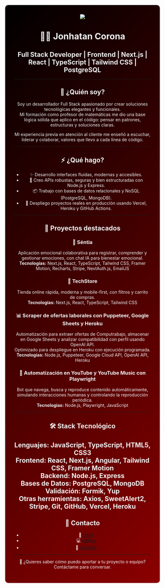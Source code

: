 <div align="center" style="background: linear-gradient(135deg, #000000, #8B0000); padding: 30px; color: #f0f0f0; border-radius: 10px;">

<a href="https://komarev.com/ghpvc/?username=JonhatanCorona&label=VISITAS+AL+PERFIL&color=00FEEF&style=flat-square" alt="Visitas al perfil">
  <img src="https://komarev.com/ghpvc/?username=JonhatanCorona&label=VISITAS+AL+PERFIL&color=00FEEF&style=flat-square" />
</a>

# 🧑‍💻 Jonhatan Corona

## Full Stack Developer | Frontend | Next.js | React | TypeScript | Tailwind CSS | PostgreSQL

---

## 👤 ¿Quién soy?

Soy un desarrollador Full Stack apasionado por crear soluciones tecnológicas elegantes y funcionales.  
Mi formación como profesor de matemáticas me dio una base lógica sólida que aplico en el código: pensar en patrones, estructuras y soluciones claras.

Mi experiencia previa en atención al cliente me enseñó a escuchar, liderar y colaborar, valores que llevo a cada línea de código.

---

## ⚡ ¿Qué hago?

- ✨ Desarrollo interfaces fluidas, modernas y accesibles.  
- 🔧 Creo APIs robustas, seguras y bien estructuradas con Node.js y Express.  
- 📦 Trabajo con bases de datos relacionales y NoSQL (PostgreSQL, MongoDB).  
- 🚀 Despliego proyectos reales en producción usando Vercel, Heroku y GitHub Actions.  

---

## 🚀 Proyectos destacados

### 🧠 Séntia  
Aplicación emocional colaborativa para registrar, comprender y gestionar emociones, con chat IA para bienestar emocional.  
**Tecnologías:** Next.js, React, TypeScript, Tailwind CSS, Framer Motion, Recharts, Stripe, NextAuth.js, EmailJS

### 🛒 TechStore  
Tienda online rápida, moderna y mobile-first, con filtros y carrito de compras.  
**Tecnologías:** Next.js, React, TypeScript, Tailwind CSS

### 📊 Scraper de ofertas laborales con Puppeteer, Google Sheets y Heroku  
Automatización para extraer ofertas de Computrabajo, almacenar en Google Sheets y analizar compatibilidad con perfil usando OpenAI API.  
Optimizado para despliegue en Heroku con ejecución programada.  
**Tecnologías:** Node.js, Puppeteer, Google Cloud API, OpenAI API, Heroku

### 🎵 Automatización en YouTube y YouTube Music con Playwright  
Bot que navega, busca y reproduce contenido automáticamente, simulando interacciones humanas y controlando la reproducción periódica.  
**Tecnologías:** Node.js, Playwright, JavaScript

---

## 🛠️ Stack Tecnológico

**Lenguajes:** JavaScript, TypeScript, HTML5, CSS3  
**Frontend:** React, Next.js, Angular, Tailwind CSS, Framer Motion  
**Backend:** Node.js, Express  
**Bases de Datos:** PostgreSQL, MongoDB  
**Validación:** Formik, Yup  
**Otras herramientas:** Axios, SweetAlert2, Stripe, Git, GitHub, Vercel, Heroku  
---

## 🤝 Contacto

- 📧 [Email](mailto:coronajonahatan@example.com)  
- 💻 [GitHub](https://github.com/JonhatanCorona)  
- 🔗 [LinkedIn](https://www.linkedin.com/in/jonhatan-corona/)

---

💬 ¿Quieres saber cómo puedo aportar a tu proyecto o equipo? Contáctame para conversar.

